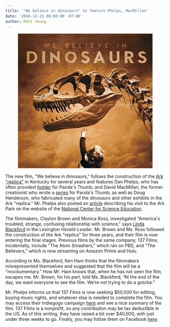 ```yaml
---
title: '"We believe in dinosaurs" to feature Phelps, MacMillan'
date: '2016-12-23 08:00:00 -07:00' 
author: Matt Young
---
```


<figure>
<img src="/uploads/2016/We_Believe_in_Dinosaurs_600.jpg" alt="Dinosaur" />
</figure>

The new film, "We believe in dinosaurs," follows the construction of the [Ark "replica"](https://pandasthumb.org/archives/2016/04/the-ark-park-is.html) in Kentucky for several years and features Dan Phelps, who has often provided [fodder](https://pandasthumb.org/archives/2012/08/behind-the-scen.html) for Panda's Thumb; and David MacMillan, the former creationist who wrote a [series](https://pandasthumb.org/archives/2014/05/understanding-c.html) for Panda's Thumb; as well as Doug Henderson, who fabricated many of the dinosaurs and other exhibits in the Ark "replica." Mr. Phelps also posted an [article](https://ncse.com/library-resource/kentucky-gets-ark-shaped-second-creation-museum) describing his visit to the Ark Park on the website of the [National Center for Science Education](https://ncse.com).

The filmmakers, Clayton Brown and Monica Ross, investigated "America's troubled, strange, confusing relationship with science," says [Linda Blackford](http://www.kentucky.com/news/local/education/article119659733.html) in the Lexington *Herald-Leader*. Mr. Brown and Ms. Ross followed the construction of the Ark "replica" for three years, and their film is now entering the final stages. Previous films by the same company, 137 Films, incidentally, include "The Atom Smashers," which ran on PBS, and "The Believers," which is now streaming on Amazon Prime and Hulu.

According to Ms. Blackford, Ken Ham thinks that the filmmakers misrepresented themselves and suggested that the film will be a "mockumentary." How Mr. Ham knows that, when he has not seen the film, escapes me. Mr. Brown, for his part, told Ms. Blackford, “At the end of the day, we want everyone to see the film. We’re not trying to do a gotcha.”

Mr. Phelps informs us that 137 Films is now seeking $50,000 for editing, buying music rights, and whatever else is needed to complete the film. You may access their Indiegogo campaign [here](https://www.indiegogo.com/projects/we-believe-in-dinosaurs-science#/) and see a nice summary of the film. 137 Films is a nonprofit, so any contribution may be tax deductible in the US. As of this writing, they have raised a bit over $40,000, with just under three weeks to go. Finally, you may follow them on Facebook [here](https://www.facebook.com/WeBelieveInDinosaurs/).
